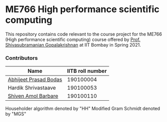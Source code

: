 # ME766 High performance scientific computing

This repository contains code relevant to the course project for the
ME766 (High performance scientific computing) course offered by
[Prof. Shivasubramanian Gopalakrishnan](https://www.me.iitb.ac.in/?q=faculty/Prof.%20Shivasubramanian%20Gopalakrishnan)
at IIT Bombay in Spring 2021.

### Contributors

|Name|IITB roll number|
|-|-|
|[Abhijeet Prasad Bodas](https://github.com/abhijeetbodas2001)|190100004|
|Hardik Shrivastaave|190100053|
|[Shiven Amol Barbare](https://github.com/bshiven01)|190100110|

Householder algorithm denoted by "HH"
Modified Gram Schmidt denoted by "MGS"